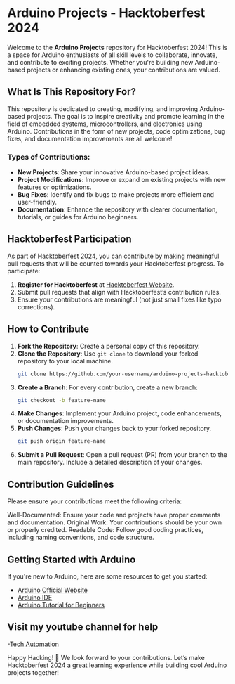 # Arduino Projects - Hacktoberfest 2024

Welcome to the **Arduino Projects** repository for Hacktoberfest 2024! This is a space for Arduino enthusiasts of all skill levels to collaborate, innovate, and contribute to exciting projects. Whether you're building new Arduino-based projects or enhancing existing ones, your contributions are valued.

## What Is This Repository For?

This repository is dedicated to creating, modifying, and improving Arduino-based projects. The goal is to inspire creativity and promote learning in the field of embedded systems, microcontrollers, and electronics using Arduino. Contributions in the form of new projects, code optimizations, bug fixes, and documentation improvements are all welcome!

### Types of Contributions:
- **New Projects**: Share your innovative Arduino-based project ideas.
- **Project Modifications**: Improve or expand on existing projects with new features or optimizations.
- **Bug Fixes**: Identify and fix bugs to make projects more efficient and user-friendly.
- **Documentation**: Enhance the repository with clearer documentation, tutorials, or guides for Arduino beginners.

## Hacktoberfest Participation

As part of Hacktoberfest 2024, you can contribute by making meaningful pull requests that will be counted towards your Hacktoberfest progress. To participate:
1. **Register for Hacktoberfest** at [Hacktoberfest Website](https://hacktoberfest.com).
2. Submit pull requests that align with Hacktoberfest’s contribution rules.
3. Ensure your contributions are meaningful (not just small fixes like typo corrections).

## How to Contribute

1. **Fork the Repository**: Create a personal copy of this repository.
2. **Clone the Repository**: Use `git clone` to download your forked repository to your local machine.
   ```bash
   git clone https://github.com/your-username/arduino-projects-hacktoberfest.git
3. **Create a Branch**: For every contribution, create a new branch:
   ```bash
   git checkout -b feature-name
4. **Make Changes**: Implement your Arduino project, code enhancements, or documentation improvements.
5. **Push Changes**: Push your changes back to your forked repository.
   ```bash
   git push origin feature-name
6. **Submit a Pull Request**: Open a pull request (PR) from your branch to the main repository. Include a detailed description of your changes.

##   Contribution Guidelines
Please ensure your contributions meet the following criteria:

Well-Documented: Ensure your code and projects have proper comments and documentation.
Original Work: Your contributions should be your own or properly credited.
Readable Code: Follow good coding practices, including naming conventions, and code structure.

## Getting Started with Arduino

If you're new to Arduino, here are some resources to get you started:

- [Arduino Official Website](https://www.arduino.cc/)
- [Arduino IDE](https://www.arduino.cc/en/software)
- [Arduino Tutorial for Beginners](https://www.arduino.cc/en/Tutorial/HomePage)

## Visit my youtube channel for help
-[Tech Automation](https://youtu.be/xC-hV_XupIk/)

Happy Hacking! 🎉
We look forward to your contributions. Let’s make Hacktoberfest 2024 a great learning experience while building cool Arduino projects together!

